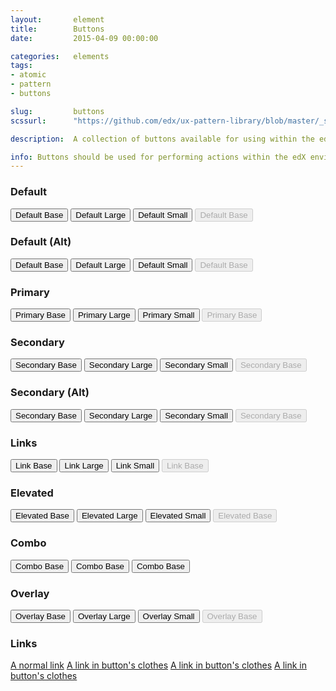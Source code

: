```yaml
---
layout:       element
title:        Buttons
date:         2015-04-09 00:00:00

categories:   elements
tags:
- atomic
- pattern
- buttons

slug:         buttons
scssurl:      "https://github.com/edx/ux-pattern-library/blob/master/_src/static/sass/components/_buttons.scss"

description:  A collection of buttons available for using within the edX platform.

info: Buttons should be used for performing actions within the edX environment. While we supply a button that looks like a link, it should only really be used for very tertiary actions. edX offers three button sizes, each with normal, hover, active/pressed, and disabled states. We also offer a range of other buttons to suit your needs.
---
```


<h3 class="hd-6 example-set-hd">Default</h3>
<section class="example-set">
    <button type="button" class="btn btn-default btn-base">Default Base</button>
    <button type="button" class="btn btn-default btn-large">Default Large</button>
    <button type="button" class="btn btn-default btn-small">Default Small</button>
    <button type="button" class="btn btn-default btn-base" disabled>Default Base</button>
</section>

<h3 class="hd-6 example-set-hd">Default (Alt)</h3>
<section class="example-set">
    <button type="button" class="btn btn-default-alt btn-base">Default Base</button>
    <button type="button" class="btn btn-default-alt btn-large">Default Large</button>
    <button type="button" class="btn btn-default-alt btn-small">Default Small</button>
    <button type="button" class="btn btn-default-alt btn-base" disabled>Default Base</button>
</section>

<h3 class="hd-6 example-set-hd">Primary</h3>
<section class="example-set">
    <button type="button" class="btn btn-primary btn-base">Primary Base</button>
    <button type="button" class="btn btn-primary btn-large">Primary Large</button>
    <button type="button" class="btn btn-primary btn-small">Primary Small</button>
    <button type="button" class="btn btn-primary btn-base" disabled>Primary Base</button>
</section>

<h3 class="hd-6 example-set-hd">Secondary</h3>
<section class="example-set">
    <button type="button" class="btn btn-secondary btn-base">Secondary Base</button>
    <button type="button" class="btn btn-secondary btn-large">Secondary Large</button>
    <button type="button" class="btn btn-secondary btn-small">Secondary Small</button>
    <button type="button" class="btn btn-secondary btn-base" disabled>Secondary Base</button>
</section>

<h3 class="hd-6 example-set-hd">Secondary (Alt)</h3>
<section class="example-set">
    <button type="button" class="btn btn-secondary-alt btn-base">Secondary Base</button>
    <button type="button" class="btn btn-secondary-alt btn-large">Secondary Large</button>
    <button type="button" class="btn btn-secondary-alt btn-small">Secondary Small</button>
    <button type="button" class="btn btn-secondary-alt btn-base" disabled>Secondary Base</button>
</section>

<h3 class="hd-6 example-set-hd">Links</h3>
<section class="example-set">
    <button type="button" class="btn btn-link btn-base">Link Base</button>
    <button type="button" class="btn btn-link btn-large">Link Large</button>
    <button type="button" class="btn btn-link btn-small">Link Small</button>
    <button type="button" class="btn btn-link btn-base" disabled>Link Base</button>
</section>

<h3 class="hd-6 example-set-hd">Elevated</h3>
<section class="example-set">
    <button type="button" class="btn btn-elevated btn-base">Elevated Base</button>
    <button type="button" class="btn btn-elevated btn-large">Elevated Large</button>
    <button type="button" class="btn btn-elevated btn-small">Elevated Small</button>
    <button type="button" class="btn btn-elevated btn-base" disabled>Elevated Base</button>
</section>

<h3 class="hd-6 example-set-hd">Combo</h3>
<section class="example-set">
    <button type="button" class="btn btn-primary btn-base btn-combo">Combo Base</button>
    <button type="button" class="btn btn-primary btn-base btn-combo">Combo Base</button>
    <button type="button" class="btn btn-primary btn-base btn-combo">Combo Base</button>
</section>

<!--<h3 class="hd-6 example-set-hd">With Icons</h3>
<section class="example-set">
    <button type="button" class="btn btn-default btn-base has-icon">Default Base with Icon</button>
    <button type="button" class="btn btn-default btn-base has-icon icon-reversed">Default Base with Icon Reversed</button>
</section>-->

<h3 class="hd-6 example-set-hd">Overlay</h3>
<section class="example-set">
    <div class="button-overlay-demo">
        <button type="button" class="btn btn-overlay btn-base">Overlay Base</button>
        <button type="button" class="btn btn-overlay btn-large">Overlay Large</button>
        <button type="button" class="btn btn-overlay btn-small">Overlay Small</button>
        <button type="button" class="btn btn-overlay btn-base" disabled>Overlay Base</button>
    </div>
</section>

<h3 class="hd-6 example-set-hd">Links</h3>
<section class="example-set">
    <a href="#">A normal link</a>
    <a href="#" class="btn btn-default btn-base">A link in button's clothes</a>
    <a href="#" class="btn btn-default btn-large">A link in button's clothes</a>
    <a href="#" class="btn btn-default btn-small">A link in button's clothes</a>
</section>

